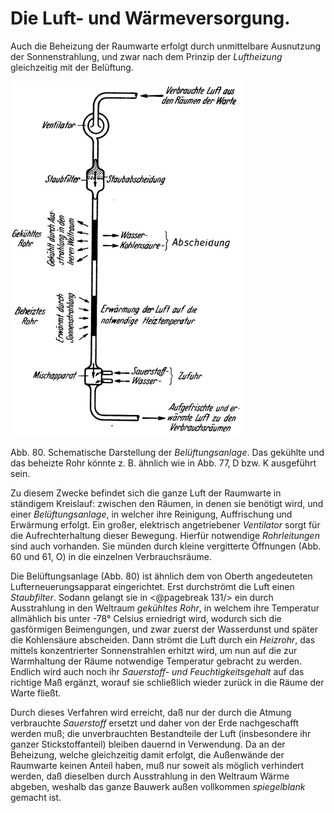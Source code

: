 Die Luft- und Wärmeversorgung.
==============================

Auch die Beheizung der Raumwarte erfolgt durch unmittelbare
Ausnutzung der Sonnenstrahlung, und zwar nach dem Prinzip der *Luftheizung*
gleichzeitig mit der Belüftung.

<div class="image left"><img alt="Schematische Darstellung der Belüftungsanlage" src="abb80.png"/>
<p>Abb. 80. Schematische Darstellung der <em>Belüftungsanlage</em>. Das gekühlte und das beheizte
Rohr könnte z. B. ähnlich wie in Abb. 77‚ D bzw. K ausgeführt sein.</p></div>

Zu diesem Zwecke befindet sich die ganze Luft der Raumwarte in ständigem
Kreislauf: zwischen den Räumen, in denen sie benötigt wird, und einer
*Belüftungsanlage*, in welcher ihre Reinigung, Auffrischung und Erwärmung
erfolgt. Ein großer, elektrisch angetriebener *Ventilator* sorgt
für die Aufrechterhaltung dieser Bewegung. Hierfür notwendige *Rohrleitungen*
sind auch vorhanden. Sie münden durch kleine vergitterte Öffnungen (Abb. 60 und
61, O) in die einzelnen Verbrauchsräume.

Die Belüftungsanlage (Abb. 80) ist ähnlich dem
von Oberth angedeuteten Lufterneuerungsapparat eingerichtet. Erst
durchströmt die Luft einen *Staubfilter*. Sodann gelangt sie in
<@pagebreak 131/> ein durch Ausstrahlung in den Weltraum *gekühltes Rohr*, in
welchem ihre Temperatur allmählich bis unter -78° Celsius erniedrigt
wird, wodurch sich die gasförmigen Beimengungen, und
zwar zuerst der Wasserdunst und später die Kohlensäure abscheiden.
Dann strömt die Luft durch ein *Heizrohr*, das mittels
konzentrierter Sonnenstrahlen erhitzt wird, um nun auf die
zur Warmhaltung der Räume notwendige Temperatur gebracht
zu werden. Endlich wird auch noch ihr *Sauerstoff- und
Feuchtigkeitsgehalt* auf das richtige Maß ergänzt, worauf sie
schließlich wieder zurück in die Räume der Warte fließt.

Durch dieses Verfahren wird erreicht, daß nur der durch die
Atmung verbrauchte *Sauerstoff* ersetzt und daher von der
Erde nachgeschafft werden muß; die unverbrauchten Bestandteile
der Luft (insbesondere ihr ganzer Stickstoffanteil) bleiben dauernd
in Verwendung. Da an der Beheizung, welche gleichzeitig
damit erfolgt, die Außenwände der Raumwarte keinen Anteil
haben, muß nur soweit als möglich verhindert werden, daß dieselben
durch Ausstrahlung in den Weltraum Wärme abgeben,
weshalb das ganze Bauwerk außen vollkommen *spiegelblank*
gemacht ist.

